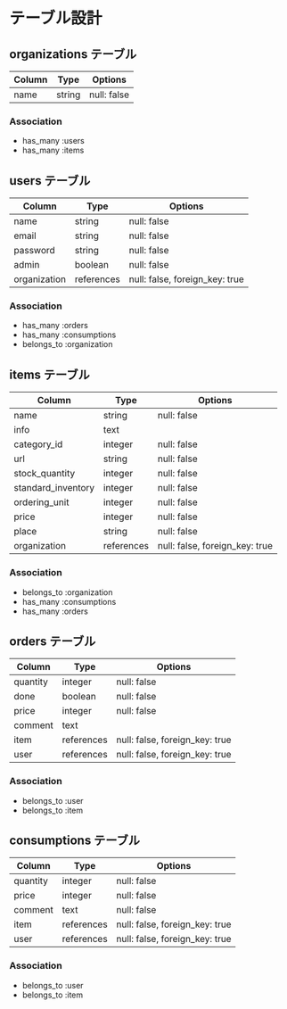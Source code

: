 # テーブル設計

## organizations テーブル

| Column             | Type    | Options     |
| ------------------ | ------- | ----------- |
| name               | string  | null: false |


### Association

- has_many :users
- has_many :items

## users テーブル

| Column             | Type       | Options                        |
| ------------------ | ---------- | ------------------------------ |
| name               | string     | null: false                    |
| email              | string     | null: false                    |
| password           | string     | null: false                    |
| admin              | boolean    | null: false                    |
| organization       | references | null: false, foreign_key: true |


### Association

- has_many :orders
- has_many :consumptions
- belongs_to :organization

## items テーブル

| Column                 | Type       | Options                        |
| ---------------------- | ---------- | ------------------------------ |
| name                   | string     | null: false                    |
| info                   | text       |                                |
| category_id            | integer    | null: false                    |
| url                    | string     | null: false                    |
| stock_quantity         | integer    | null: false                    |
| standard_inventory     | integer    | null: false                    |
| ordering_unit          | integer    | null: false                    |
| price                  | integer    | null: false                    |
| place                  | string     | null: false                    |
| organization           | references | null: false, foreign_key: true |

### Association

- belongs_to :organization
- has_many :consumptions
- has_many :orders

## orders テーブル

| Column              | Type       | Options                        |
| ------------------- | ---------- | ------------------------------ |
| quantity            | integer    | null: false                    |
| done                | boolean    | null: false                    |
| price               | integer    | null: false                    |
| comment             | text       |                                |
| item                | references | null: false, foreign_key: true |
| user                | references | null: false, foreign_key: true |

### Association

- belongs_to :user
- belongs_to :item

## consumptions テーブル

| Column              | Type       | Options                        |
| ------------------- | ---------- | ------------------------------ |
| quantity            | integer    | null: false                    |
| price               | integer    | null: false                    |
| comment             | text       | null: false                    |
| item                | references | null: false, foreign_key: true |
| user                | references | null: false, foreign_key: true |

### Association

- belongs_to :user
- belongs_to :item